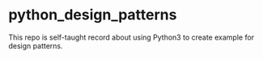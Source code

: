 # python_design_patterns
This repo is self-taught record about using Python3 to create example for design patterns.
